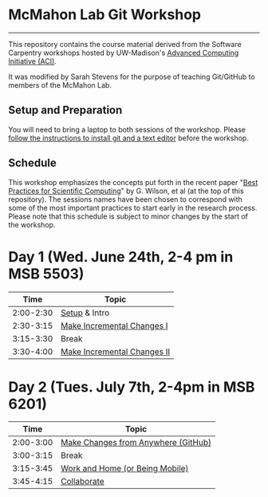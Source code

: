 McMahon Lab Git Workshop
=======================================

------------------

This repository contains the course material derived from the Software
Carpentry workshops hosted by UW-Madison's
[Advanced Computing Initiative (ACI)](https://aci.wisc.edu).

It was modified by Sarah Stevens for the purpose of teaching Git/GitHub to members of the McMahon Lab.

Setup and Preparation
-----------

You will need to bring a laptop to both sessions of the workshop.  Please
[follow the instructions to install git and a text editor](setup/README.md)
before the workshop.

<a name="schedule"></a>Schedule
-----------

This workshop emphasizes the concepts put forth in the
recent paper "[Best Practices for Scientific Computing](http://www.plosbiology.org/article/info%3Adoi%2F10.1371%2Fjournal.pbio.1001745)" by G. Wilson,
et al (at the top of this repository). The sessions names
have been chosen to correspond
with some of the most important practices to start early in the research process.
Please note that this schedule is subject to minor changes by the start of the workshop.

Day 1 (Wed. June 24th, 2-4 pm in MSB 5503)
=======

| Time         | Topic                                   |
| ------------ | --------------------------------------- |
| 2:00-2:30    | [Setup](setup/README.md) & Intro        |
| 2:30-3:15    | [Make Incremental Changes I](version-control/git/local/Readme.md)     |
| 3:15-3:30   | Break                                    |
| 3:30-4:00    | [Make Incremental Changes II](version-control/git/local/Revert_and_branch.md) |

Day 2 (Tues. July 7th, 2-4pm in MSB 6201)
=======

| Time         | Topic                                   |
| ------------ | --------------------------------------- |
| 2:00-3:00    | [Make Changes from Anywhere (GitHub)](version-control/git/github/Readme.md) |
| 3:00-3:15    | Break  
| 3:15-3:45    | [Work and Home (or Being Mobile)](version-control/git/mobility/Readme.md) |
| 3:45-4:15    | [Collaborate](version-control/git/collaborate/Readme.md) |
